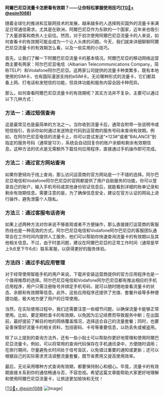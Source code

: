 **阿爾巴尼亞流量卡怎麽看有效期？——让你轻松掌握使用技巧[[TG💪+ @esim1088](https://t.me/s/esim1088)]**

随着全球化的推进和互联网技术的发展，越来越多的人选择购买国外的流量卡来满足日常通信需求。尤其是在欧洲，阿爾巴尼亞作为东欧的一个国家，近年来也吸引了大量游客和商务人士前往。然而，对于初次使用阿爾巴尼亞流量卡的人来说，如何查看卡的有效期可能会成为一个让人头疼的问题。今天，我们就来详细聊聊阿爾巴尼亞流量卡的有效期怎么看，以及一些实用的小技巧。

首先，让我们了解一下阿爾巴尼亞流量卡的基本情况。阿爾巴尼亞的移动网络运营商主要有两家：阿尔巴尼亚电信（Albanian Telecommunications Company，简称TELP）和Vodafone阿尔巴尼亞。这两家公司提供的流量卡种类繁多，既有本地使用的SIM卡，也有国际漫游支持的eSIM卡。无论哪种形式的流量卡，它们都具备上网、打电话和发短信的功能，但具体功能和服务内容会因卡种而异。

那么，如何查看阿爾巴尼亞流量卡的有效期呢？其实方法并不复杂，主要可以通过以下几种方式：

### 方法一：通过短信查询

这是最常见也是最简单的方法之一。当你收到流量卡后，通常会附带一张说明书或短信指引，告诉你如何通过发送特定代码到运营商的服务号码来查询有效期。例如，在阿尔巴尼亚电信的流量卡上，你可以尝试发送“*123#”或者“BALANCE”到指定的服务号码（通常是123），系统会自动回复你的账户余额和剩余有效期信息。这种方法的优点是无需额外下载任何应用程序，直接通过手机操作即可完成。

### 方法二：通过官方网站查询

如果你更倾向于线上查询，那么访问运营商的官方网站是一个不错的选择。阿尔巴尼亞电信和Vodafone阿尔巴尼亞的官网都提供了用户自助服务的功能，你可以登录自己的账户，输入手机号码或其他身份验证信息后，就能看到详细的账单记录和剩余有效期信息。需要注意的是，为了确保信息安全，建议在官方认证的网站上进行操作，避免泄露个人隐私。

### 方法三：通过客服电话咨询

如果上述两种方法对你来说不够直观或者不方便操作，那么直接拨打运营商的客服热线也是一种高效的方式。阿尔巴尼亞电信和Vodafone阿尔巴尼亞的客服团队通常会在工作时间内提供人工服务，他们可以帮助你快速查询流量卡的有效期以及其他相关信息。不过，由于时差问题，建议在阿爾巴尼亞的正常工作时间（通常是早上9点至下午6点）联系客服，以获得更好的服务体验。

### 方法四：通过手机应用管理

对于经常使用智能手机的用户来说，下载并安装运营商提供的官方应用程序也是一个值得推荐的选择。阿尔巴尼亞电信和Vodafone阿尔巴尼亞都有推出相应的手机应用程序，用户只需注册账号并绑定手机号码，就可以随时随地查看流量卡的状态、余额和有效期等信息。此外，这些应用程序还提供了充值、套餐升级等多种便捷功能，极大地方便了用户的日常使用。

当然，在实际使用过程中，我们还需要注意一些细节问题，以确保流量卡能够正常使用。比如，要定期检查卡的有效期，以免因为忘记续费而导致服务中断；在出国前，最好提前了解目的地的网络覆盖情况，选择适合自己的流量套餐；同时，也要妥善保管好流量卡的相关资料，包括密码、卡号等重要信息，以防丢失或被盗用。

除了以上提到的查询方法外，还有一些小贴士可以帮助你更好地管理和使用阿爾巴尼亞流量卡。例如，可以将常用的查询代码保存在手机通讯录中，方便随时调用；在旅行期间，尽量避免长时间处于信号盲区，以免错过重要的通知或更新；还可以根据自己的实际需求灵活调整流量套餐，既节省费用又提高使用效率。

最后，无论采用哪种方式查询有效期，都要保持耐心和细心。毕竟，流量卡的有效期直接关系到你的通信畅通与否，不容忽视。希望这篇文章能帮助大家更好地理解和使用阿爾巴尼亞流量卡，让旅途更加愉快和无忧！

[[TG💪+ @esim1088](https://t.me/s/esim1088) ![Image](https://i.postimg.cc/4NQfJmqS/Snipaste-2025-05-13-00-14-12.png)]